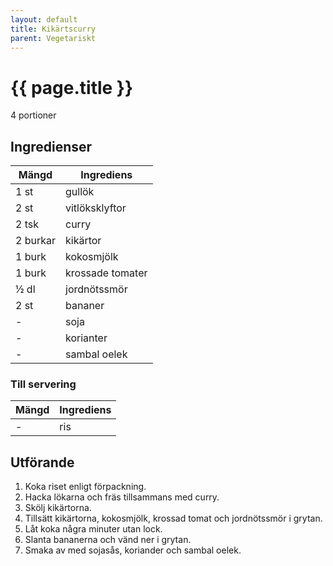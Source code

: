 ```yaml
---
layout: default
title: Kikärtscurry
parent: Vegetariskt
---
```


# {{ page.title }}

4 portioner

## Ingredienser

Mängd|Ingrediens
------------ | -------------
1 st|gullök
2 st|vitlöksklyftor
2 tsk|curry
2 burkar|kikärtor
1 burk|kokosmjölk
1 burk|krossade tomater
½ dl|jordnötssmör
2 st|bananer
\-|soja
\-|korianter
\-|sambal oelek

### Till servering

Mängd| Ingrediens
------------ | -------------
\-|ris

## Utförande
1. Koka riset enligt förpackning.
2. Hacka lökarna och fräs tillsammans med curry.
3. Skölj kikärtorna.
4. Tillsätt kikärtorna, kokosmjölk, krossad tomat och jordnötssmör i grytan.
5. Låt koka några minuter utan lock.
6. Slanta bananerna och vänd ner i grytan.
7. Smaka av med sojasås, koriander och sambal oelek.
